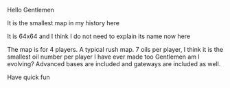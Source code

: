 Hello Gentlemen  

It is the smallest map in my history here  

It is 64x64 and I think I do not need to explain its name now here  

The map is for 4 players. A typical rush map. 7 oils per player, I think it is the smallest oil number per player I have ever made too  Gentlemen am I evolving?  Advanced bases are included and gateways are included as well.

Have quick fun  
